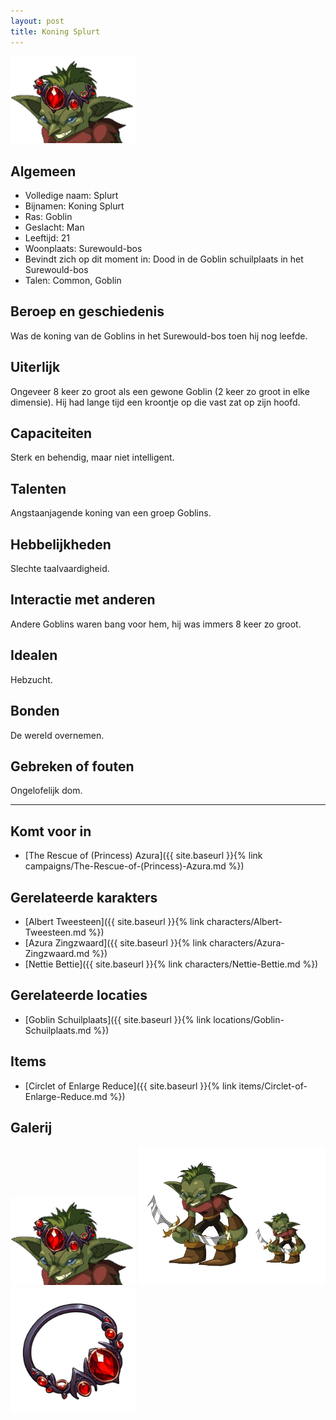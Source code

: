 ```yaml
---
layout: post
title: Koning Splurt
---
```


<img src="../images/Koning Splurt.png" alt="Koning Splurt" width=200>

## Algemeen
* Volledige naam: Splurt
* Bijnamen: Koning Splurt
* Ras: Goblin
* Geslacht: Man
* Leeftijd: 21
* Woonplaats: Surewould-bos
* Bevindt zich op dit moment in: Dood in de Goblin schuilplaats in het Surewould-bos
* Talen: Common, Goblin

## Beroep en geschiedenis
Was de koning van de Goblins in het Surewould-bos toen hij nog leefde.

## Uiterlijk
Ongeveer 8 keer zo groot als een gewone Goblin (2 keer zo groot in elke dimensie). Hij had lange tijd een kroontje op die vast zat op zijn hoofd.

## Capaciteiten
Sterk en behendig, maar niet intelligent.

## Talenten
Angstaanjagende koning van een groep Goblins.

## Hebbelijkheden
Slechte taalvaardigheid.

## Interactie met anderen
Andere Goblins waren bang voor hem, hij was immers 8 keer zo groot.

## Idealen
Hebzucht.

## Bonden
De wereld overnemen.

## Gebreken of fouten
Ongelofelijk dom.

---

## Komt voor in
* [The Rescue of (Princess) Azura]({{ site.baseurl }}{% link campaigns/The-Rescue-of-(Princess)-Azura.md %})

## Gerelateerde karakters
* [Albert Tweesteen]({{ site.baseurl }}{% link characters/Albert-Tweesteen.md %})
* [Azura Zingzwaard]({{ site.baseurl }}{% link characters/Azura-Zingzwaard.md %})
* [Nettie Bettie]({{ site.baseurl }}{% link characters/Nettie-Bettie.md %})

## Gerelateerde locaties
* [Goblin Schuilplaats]({{ site.baseurl }}{% link locations/Goblin-Schuilplaats.md %})

## Items
* [Circlet of Enlarge Reduce]({{ site.baseurl }}{% link items/Circlet-of-Enlarge-Reduce.md %})

## Galerij
<img src="../images/Koning Splurt.png" alt="Koning Splurt" width=200>

<img src="../images/Koning Splurt Lengte.png" alt="Koning Splurt naast een gewone Goblin" width=300>

<img src="../images/Circlet of Enlarge Reduce.png" alt="Circlet of Enlarge Reduce" width=200>